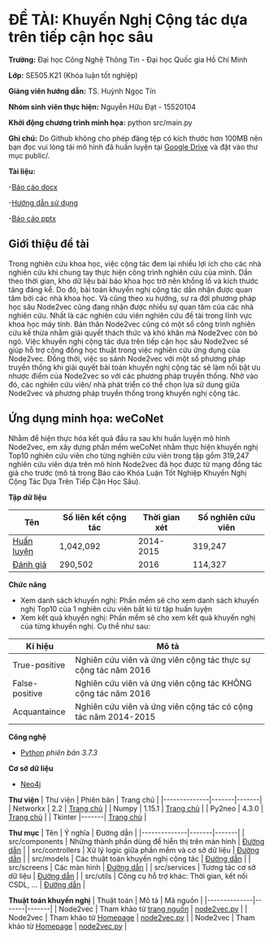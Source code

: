 # ĐỀ TÀI: Khuyến Nghị Cộng tác dựa trên tiếp cận học sâu
**Trường:** Đại học Công Nghệ Thông Tin - Đại học Quốc gia Hồ Chí Minh

**Lớp:** SE505.K21 (Khóa luận tốt nghiệp)

**Giảng viên hướng dẫn:** TS. Huỳnh Ngọc Tín

**Nhóm sinh viên thực hiện:** Nguyễn Hữu Đạt - 15520104

**Khởi động chương trình minh họa:** python src/main.py

**Ghi chú:** 
Do Github không cho phép đăng tệp có kích thước hơn 100MB nên bạn đọc vui lòng tải mô hình đã huấn luyện tại [Google Drive](https://drive.google.com/file/d/122n-UZNBmxoKSiVoixZBPfVCByPvf4Y1/view?usp=sharing) và đặt vào thư mục public/. 

**Tài liệu:** 

 -[Báo cáo docx](https://drive.google.com/file/d/1IzdFMSYUda5PmjjVrTmbfTPRqW0NSzDM/view?usp=sharing)
 
 -[Hướng dẫn sử dụng](https://drive.google.com/file/d/1WhpDVFGPHhlU1LxVVMWa5kPtQmTuv7Gp/view?usp=sharing)
 
 -[Báo cáo pptx](https://drive.google.com/file/d/1V-Xo2Nn-t7QKxX8G1EdzwfQhbsk4BYGJ/view?usp=sharing)

## Giới thiệu đề tài
 Trong nghiên cứu khoa học, việc cộng tác đem lại nhiều lợi ích cho các nhà nghiên cứu khi chung tay thực hiện công trình nghiên cứu của mình. Dần theo thời gian, kho dữ liệu bài báo khoa học trở nên khổng lồ và kích thước tăng đáng kể. Do đó, bài toán khuyến nghị cộng tác dần nhận được quan tâm bởi các nhà khoa học. Và cũng theo xu hướng, sự ra đời phương pháp học sâu Node2vec cũng đang nhận được nhiều sự quan tâm của các nhà nghiên cứu. Nhất là các nghiên cứu viên nghiên cứu đề tài trong lĩnh vực khoa học máy tính. Bản thân Node2vec cũng có một số công trình nghiên cứu kế thừa nhằm giải quyết thách thức và khó khăn mà Node2vec còn bỏ ngỏ. Việc khuyến nghị cộng tác dựa trên tiếp cận học sâu Node2vec sẽ giúp hỗ trợ cộng đồng học thuật trong việc nghiên cứu ứng dụng của Node2vec. Đồng thời, việc so sánh Node2vec với một số phương pháp truyền thống khi giải quyết bài toán khuyến  nghị cộng tác sẽ làm nổi bật ưu nhược điểm của Node2vec so với các phương pháp truyền thống. Nhờ vào đó, các nghiên cứu viên/ nhà phát triển có thể chọn lựa sử dụng giữa Node2vec và phương pháp truyền thống trong khuyến nghị cộng tác.

## Ứng dụng minh họa: weCoNet 
 Nhằm để hiện thực hóa kết quả đầu ra sau khi huấn luyện mô hình Node2vec, em xây dựng phần mềm weCoNet nhằm thực hiện khuyến nghị Top10 nghiên cứu viên cho từng nghiên cứu viên trong tập gồm 319,247 nghiên cứu viên dựa trên mô hình Node2vec đã học được từ mạng đồng tác giả cho trước (mô tả trong Báo cáo Khóa Luận Tốt Nghiệp Khuyến Nghị Cộng Tác Dựa Trên Tiếp Cận Học Sâu). 

**Tập dữ liệu**

| Tên | Số liên kết cộng tác | Thời gian xét | Số nghiên cứu viên | 
|--------------|-------|-------|-------|
| [Huấn luyện](https://raw.githubusercontent.com/datnhemployee/khuyennghicongtac_15520104/master/public/prior_graph.csv) | 1,042,092 | 2014-2015 | 319,247  | 
| [Đánh giá](https://github.com/datnhemployee/khuyennghicongtac_15520104/blob/master/public/test_graph.csv) | 290,502 | 2016 |  114,327  | 

**Chức năng**
+ Xem danh sách khuyến nghị: Phần mềm sẽ cho xem danh sách khuyến nghị Top10 của 1 nghiên cứu viên bất kì từ tập huấn luyện
+ Xem kết quả khuyến nghị: Phần mềm sẽ cho xem kết quả khuyến nghị của từng khuyến nghị. Cụ thể như sau:

| Kí hiệu | Mô tả |
|--------------|-------|
| True-positive | Nghiên cứu viên và ứng viên cộng tác thực sự cộng tác năm 2016 |
| False-positive | Nghiên cứu viên và ứng viên cộng tác KHÔNG cộng tác năm 2016 |
| Acquantaince |  Nghiên cứu viên và ứng viên cộng tác có cộng tác năm 2014-2015 |
  
**Công nghệ** 
 - [Python](https://www.python.org/) *phiên bản 3.7.3*

**Cơ sở dữ liệu** 
 - [Neo4j](https://neo4j.com/developer/) 

**Thư viện**
| Thư viện | Phiên bản | Trang chủ |
|--------------|-------|-------|
| Networkx | 2.2 | [Trang chủ](https://networkx.github.io/) |
| Numpy | 1.15.1 | [Trang chủ](https://numpy.org/doc/stable/) |
| Py2neo | 4.3.0 | [Trang chủ](https://py2neo.org/v4/database.html) |
| Tkinter |-------| [Trang chủ](https://docs.python.org/3.7/library/tkinter.html#tkinter-modules) |

**Thư mục**
| Tên | Ý nghĩa | Đường dẫn |
|--------------|-------|-------|
| src/components | Những thành phần dùng để hiển thị trên màn hình | [Đường dẫn](https://github.com/datnhemployee/khuyennghicongtac_15520104/tree/master/src/components) |
| src/controllers | Xử lý logic giữa phần mềm và cơ sở dữ liệu | [Đường dẫn](https://github.com/datnhemployee/khuyennghicongtac_15520104/tree/master/src/controllers) |
| src/models | Các thuật toán khuyến nghị cộng tác | [Đường dẫn](https://github.com/datnhemployee/khuyennghicongtac_15520104/tree/master/src/models) |
| src/screens | Các màn hình | [Đường dẫn](https://github.com/datnhemployee/khuyennghicongtac_15520104/tree/master/src) |
| src/services | Tương tác cơ sở dữ liệu | [Đường dẫn](https://github.com/datnhemployee/khuyennghicongtac_15520104/tree/master/src/services) |
| src/utils | Công cụ hỗ trợ khác: Thời gian, kết nối CSDL, ... | [Đường dẫn](https://github.com/datnhemployee/khuyennghicongtac_15520104/tree/master/src/utils) |

**Thuật toán khuyến nghị**
| Thuật toán | Mô tả | Mã nguồn |
|--------------|-------|-------|
| Node2vec | Tham khảo từ [trang nguồn](https://github.com/aditya-grover/node2vec) | [node2vec.py](https://github.com/datnhemployee/khuyennghicongtac_15520104/blob/master/src/models/node2vec.py) |
| Node2vec | Tham khảo từ [Homepage](https://github.com/aditya-grover/node2vec) | [node2vec.py](https://github.com/datnhemployee/khuyennghicongtac_15520104/blob/master/src/models/node2vec.py) |
| Node2vec | Tham khảo từ [Homepage](https://github.com/aditya-grover/node2vec) | [node2vec.py](https://github.com/datnhemployee/khuyennghicongtac_15520104/blob/master/src/models/node2vec.py) |
